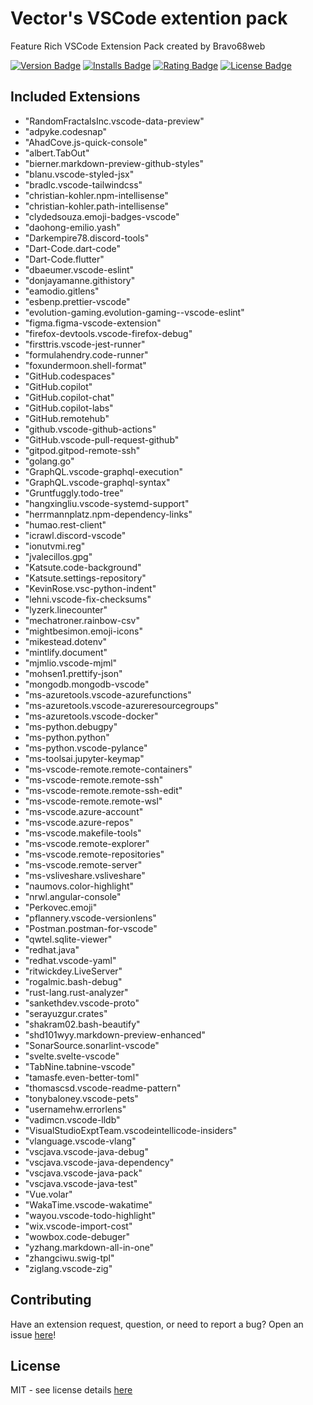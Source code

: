 # Vector's VSCode extention pack

Feature Rich VSCode Extension Pack created by Bravo68web

[![Version Badge][version-badge]][ext-url]
[![Installs Badge][installs-badge]][ext-url]
[![Rating Badge][rating-badge]][ext-url]
[![License Badge][license-badge]][license-url]

## Included Extensions

 - "RandomFractalsInc.vscode-data-preview"
 - "adpyke.codesnap"
 - "AhadCove.js-quick-console"
 - "albert.TabOut"
 - "bierner.markdown-preview-github-styles"
 - "blanu.vscode-styled-jsx"
 - "bradlc.vscode-tailwindcss"
 - "christian-kohler.npm-intellisense"
 - "christian-kohler.path-intellisense"
 - "clydedsouza.emoji-badges-vscode"
 - "daohong-emilio.yash"
 - "Darkempire78.discord-tools"
 - "Dart-Code.dart-code"
 - "Dart-Code.flutter"
 - "dbaeumer.vscode-eslint"
 - "donjayamanne.githistory"
 - "eamodio.gitlens"
 - "esbenp.prettier-vscode"
 - "evolution-gaming.evolution-gaming--vscode-eslint"
 - "figma.figma-vscode-extension"
 - "firefox-devtools.vscode-firefox-debug"
 - "firsttris.vscode-jest-runner"
 - "formulahendry.code-runner"
 - "foxundermoon.shell-format"
 - "GitHub.codespaces"
 - "GitHub.copilot"
 - "GitHub.copilot-chat"
 - "GitHub.copilot-labs"
 - "GitHub.remotehub"
 - "github.vscode-github-actions"
 - "GitHub.vscode-pull-request-github"
 - "gitpod.gitpod-remote-ssh"
 - "golang.go"
 - "GraphQL.vscode-graphql-execution"
 - "GraphQL.vscode-graphql-syntax"
 - "Gruntfuggly.todo-tree"
 - "hangxingliu.vscode-systemd-support"
 - "herrmannplatz.npm-dependency-links"
 - "humao.rest-client"
 - "icrawl.discord-vscode"
 - "ionutvmi.reg"
 - "jvalecillos.gpg"
 - "Katsute.code-background"
 - "Katsute.settings-repository"
 - "KevinRose.vsc-python-indent"
 - "lehni.vscode-fix-checksums"
 - "lyzerk.linecounter"
 - "mechatroner.rainbow-csv"
 - "mightbesimon.emoji-icons"
 - "mikestead.dotenv"
 - "mintlify.document"
 - "mjmlio.vscode-mjml"
 - "mohsen1.prettify-json"
 - "mongodb.mongodb-vscode"
 - "ms-azuretools.vscode-azurefunctions"
 - "ms-azuretools.vscode-azureresourcegroups"
 - "ms-azuretools.vscode-docker"
 - "ms-python.debugpy"
 - "ms-python.python"
 - "ms-python.vscode-pylance"
 - "ms-toolsai.jupyter-keymap"
 - "ms-vscode-remote.remote-containers"
 - "ms-vscode-remote.remote-ssh"
 - "ms-vscode-remote.remote-ssh-edit"
 - "ms-vscode-remote.remote-wsl"
 - "ms-vscode.azure-account"
 - "ms-vscode.azure-repos"
 - "ms-vscode.makefile-tools"
 - "ms-vscode.remote-explorer"
 - "ms-vscode.remote-repositories"
 - "ms-vscode.remote-server"
 - "ms-vsliveshare.vsliveshare"
 - "naumovs.color-highlight"
 - "nrwl.angular-console"
 - "Perkovec.emoji"
 - "pflannery.vscode-versionlens"
 - "Postman.postman-for-vscode"
 - "qwtel.sqlite-viewer"
 - "redhat.java"
 - "redhat.vscode-yaml"
 - "ritwickdey.LiveServer"
 - "rogalmic.bash-debug"
 - "rust-lang.rust-analyzer"
 - "sankethdev.vscode-proto"
 - "serayuzgur.crates"
 - "shakram02.bash-beautify"
 - "shd101wyy.markdown-preview-enhanced"
 - "SonarSource.sonarlint-vscode"
 - "svelte.svelte-vscode"
 - "TabNine.tabnine-vscode"
 - "tamasfe.even-better-toml"
 - "thomascsd.vscode-readme-pattern"
 - "tonybaloney.vscode-pets"
 - "usernamehw.errorlens"
 - "vadimcn.vscode-lldb"
 - "VisualStudioExptTeam.vscodeintellicode-insiders"
 - "vlanguage.vscode-vlang"
 - "vscjava.vscode-java-debug"
 - "vscjava.vscode-java-dependency"
 - "vscjava.vscode-java-pack"
 - "vscjava.vscode-java-test"
 - "Vue.volar"
 - "WakaTime.vscode-wakatime"
 - "wayou.vscode-todo-highlight"
 - "wix.vscode-import-cost"
 - "wowbox.code-debuger"
 - "yzhang.markdown-all-in-one"
 - "zhangciwu.swig-tpl"
 - "ziglang.vscode-zig"

## Contributing

Have an extension request, question, or need to report a bug? Open an issue [here][open-issue-url]!

## License

MIT - see license details [here][license-url]

[license-url]: https://github.com/bravo68web/vector-vscode-devpack/blob/master/LICENSE
[contributing-doc-url]: https://github.com/bravo68web/vector-vscode-devpack/blob/master/.github/CONTRIBUTING.md
[license-badge]: https://img.shields.io/github/license/bravo68web/vector-vscode-devpack.svg?style=flat-square&color=blue
[installs-badge]: https://img.shields.io/vscode-marketplace/i/bravo68web.vector-vscode-devpack.svg?style=flat-square
[version-badge]: https://img.shields.io/vscode-marketplace/v/bravo68web.vector-vscode-devpack.svg?style=flat-square&label=marketplace
[rating-badge]: https://img.shields.io/vscode-marketplace/r/bravo68web.vector-vscode-devpack.svg?style=flat-square
[ext-url]: https://marketplace.visualstudio.com/items?itemName=bravo68web.vector-vscode-devpack
[open-issue-url]: https://github.com/bravo68web/vector-vscode-devpack/issues/new/choose